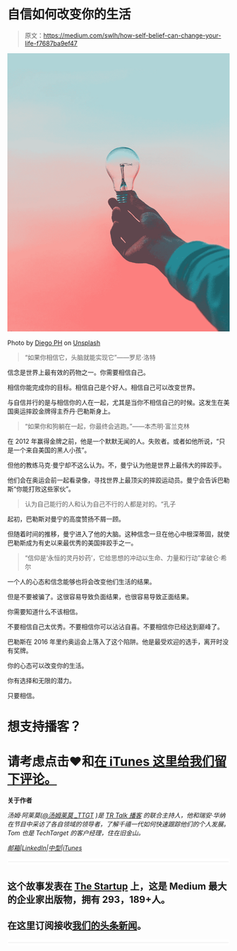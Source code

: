 # 自信如何改变你的生活

> 原文：<https://medium.com/swlh/how-self-belief-can-change-your-life-f7687ba9ef47>

![](img/fee36cc25e1a3c93432004e2462ba749.png)

Photo by [Diego PH](https://unsplash.com/photos/fIq0tET6llw?utm_source=unsplash&utm_medium=referral&utm_content=creditCopyText) on [Unsplash](https://unsplash.com/?utm_source=unsplash&utm_medium=referral&utm_content=creditCopyText)

> “如果你相信它，头脑就能实现它”——罗尼·洛特

信念是世界上最有效的药物之一。你需要相信自己。

相信你能完成你的目标。相信自己是个好人。相信自己可以改变世界。

与自信并行的是与相信你的人在一起，尤其是当你不相信自己的时候。这发生在美国奥运摔跤金牌得主乔丹·巴勒斯身上。

> “如果你和狗躺在一起，你最终会逃跑。”——本杰明·富兰克林

在 2012 年赢得金牌之前，他是一个默默无闻的人。失败者。或者如他所说，“只是一个来自美国的黑人小孩”。

但他的教练马克·曼宁却不这么认为。不，曼宁认为他是世界上最伟大的摔跤手。

他们会在奥运会前一起看录像，寻找世界上最顶尖的摔跤运动员。曼宁会告诉巴勒斯“你能打败这些家伙”。

> 认为自己能行的人和认为自己不行的人都是对的。“孔子

起初，巴勒斯对曼宁的高度赞扬不屑一顾。

但随着时间的推移，曼宁进入了他的大脑。这种信念一旦在他心中根深蒂固，就使巴勒斯成为有史以来最优秀的美国摔跤手之一。

> “信仰是‘永恒的灵丹妙药’，它给思想的冲动以生命、力量和行动”拿破仑·希尔

一个人的心态和信念能够也将会改变他们生活的结果。

但是不要被骗了。这很容易导致负面结果，也很容易导致正面结果。

你需要知道什么不该相信。

不要相信自己太优秀。不要相信你可以沾沾自喜。不要相信你已经达到巅峰了。

巴勒斯在 2016 年里约奥运会上落入了这个陷阱。他是最受欢迎的选手，离开时没有奖牌。

你的心态可以改变你的生活。

你有选择和无限的潜力。

只要相信。

# 想支持播客？

# 请考虑点击❤和[在 iTunes 这里给我们留下评论。](https://itunes.apple.com/us/podcast/tr-talk/id1294132895?mt=2%20#iTunes)

**关于作者**

*汤姆·阿莱莫(*[*@汤姆莱莫 _TTGT*](https://twitter.com/TomAlaimo_TTGT) *)是* [*TR Talk 播客*](https://soundcloud.com/ryan-warner-799706255) *的联合主持人，他和瑞安·华纳在节目中采访了各自领域的领导者，了解千禧一代如何快速跟踪他们的个人发展。Tom 也是 TechTarget 的客户经理，住在旧金山。*

[*邮箱*](mailto:thomasalaimo7@gmail.com)*|*[*LinkedIn*](https://www.linkedin.com/in/tom-alaimo-573a1878/)*|*[*中型*](/@TomAlaimo_TTGT)*|*[*iTunes*](https://itunes.apple.com/us/podcast/tr-talk/id1294132895?mt=2%20#iTunes)

![](img/731acf26f5d44fdc58d99a6388fe935d.png)

## 这个故事发表在 [The Startup](https://medium.com/swlh) 上，这是 Medium 最大的企业家出版物，拥有 293，189+人。

## 在这里订阅接收[我们的头条新闻](http://growthsupply.com/the-startup-newsletter/)。

![](img/731acf26f5d44fdc58d99a6388fe935d.png)
